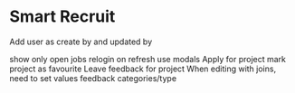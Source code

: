 # Smart Recruit

Add user as create by and updated by

show only open jobs
relogin on refresh
use modals
Apply for project
mark project as favourite
Leave feedback for project
When editing with joins, need to set values
feedback categories/type